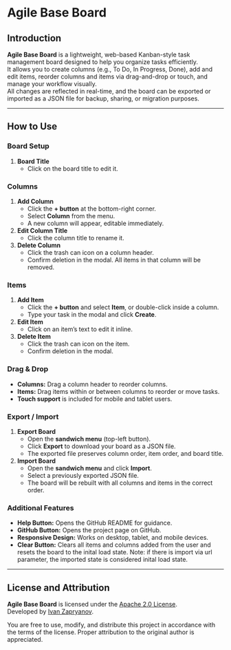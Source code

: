 # Agile Base Board

## Introduction

**Agile Base Board** is a lightweight, web-based Kanban-style task management board designed to help you organize tasks efficiently.  
It allows you to create columns (e.g., To Do, In Progress, Done), add and edit items, reorder columns and items via drag-and-drop or touch, and manage your workflow visually.  
All changes are reflected in real-time, and the board can be exported or imported as a JSON file for backup, sharing, or migration purposes.

---

## How to Use

### Board Setup
1. **Board Title**  
   - Click on the board title to edit it.

### Columns
1. **Add Column**  
   - Click the **+ button** at the bottom-right corner.
   - Select **Column** from the menu.
   - A new column will appear, editable immediately.
2. **Edit Column Title**  
   - Click the column title to rename it.
3. **Delete Column**  
   - Click the trash can icon on a column header.
   - Confirm deletion in the modal. All items in that column will be removed.

### Items
1. **Add Item**  
   - Click the **+ button** and select **Item**, or double-click inside a column.
   - Type your task in the modal and click **Create**.
2. **Edit Item**  
   - Click on an item’s text to edit it inline.
3. **Delete Item**  
   - Click the trash can icon on the item.
   - Confirm deletion in the modal.

### Drag & Drop
- **Columns:** Drag a column header to reorder columns.
- **Items:** Drag items within or between columns to reorder or move tasks.
- **Touch support** is included for mobile and tablet users.

### Export / Import
1. **Export Board**  
   - Open the **sandwich menu** (top-left button).
   - Click **Export** to download your board as a JSON file.
   - The exported file preserves column order, item order, and board title.
2. **Import Board**  
   - Open the **sandwich menu** and click **Import**.
   - Select a previously exported JSON file.
   - The board will be rebuilt with all columns and items in the correct order.

### Additional Features
- **Help Button:** Opens the GitHub README for guidance.
- **GitHub Button:** Opens the project page on GitHub.
- **Responsive Design:** Works on desktop, tablet, and mobile devices.
- **Clear Button:** Clears all items and columns added from the user and resets the board to the inital load state. Note: if there is import via url parameter, the imported state is considered inital load state.

---

## License and Attribution

**Agile Base Board** is licensed under the [Apache 2.0 License](https://github.com/izapryanov/AgileBaseBoard/blob/main/LICENSE).  
Developed by [Ivan Zapryanov](https://www.linkedin.com/in/ivanzapryanov/).  

You are free to use, modify, and distribute this project in accordance with the terms of the license. Proper attribution to the original author is appreciated.